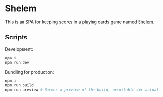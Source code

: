 # Shelem

This is an SPA for keeping scores in a playing cards game named [Shelem](https://en.wikipedia.org/wiki/Shelem).

## Scripts

Development:

```sh
npm i
npm run dev
```

Bundling for production:

```sh
npm i
npm run build
npm run preview # Serves a preview of the build, unsuitable for actual prod use
```
